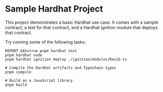 # Sample Hardhat Project

This project demonstrates a basic Hardhat use case. It comes with a sample contract, a test for that contract, and a Hardhat Ignition module that deploys that contract.

Try running some of the following tasks:

```shell
REPORT_GAS=true pnpm hardhat test
pnpm hardhat node
pnpm hardhat ignition deploy ./ignition/modules/Resib.ts

# Compile the Hardhat artifacts and Typechain types
pnpm compile

# Build as a JavaScript library
pnpm build
```
